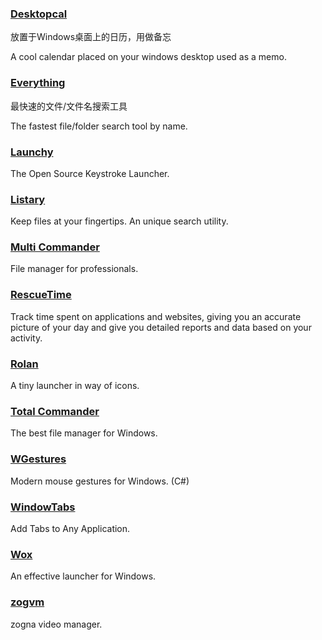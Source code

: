 ### [Desktopcal](http://www.desktopcal.com/)

放置于Windows桌面上的日历，用做备忘

A cool calendar placed on your windows desktop used as a memo.

### [Everything](http://www.voidtools.com/)

最快速的文件/文件名搜索工具

The fastest file/folder search tool by name.

### [Launchy](http://www.launchy.net/)

The Open Source Keystroke Launcher.

### [Listary](http://www.listary.com/)

Keep files at your fingertips. An unique search utility.

### [Multi Commander](http://multicommander.com/)

File manager for professionals.

### [RescueTime](https://team.rescuetime.com/)

Track time spent on applications and websites, giving you an accurate picture of your day and give you detailed reports and data based on your activity.

### [Rolan](http://www.irolan.com/)

A tiny launcher in way of icons.

### [Total Commander](https://www.ghisler.com/)

The best file manager for Windows.

### [**WGestures**](http://www.yingdev.com/projects/wgestures)

Modern mouse gestures for Windows. \(C\#\)

### [WindowTabs](http://windowtabs.com/)

Add Tabs to Any Application.

### [Wox](http://www.getwox.com/)

An effective launcher for Windows.

### [**zogvm**](https://github.com/zogvm/zogvm)

zogna video manager.


